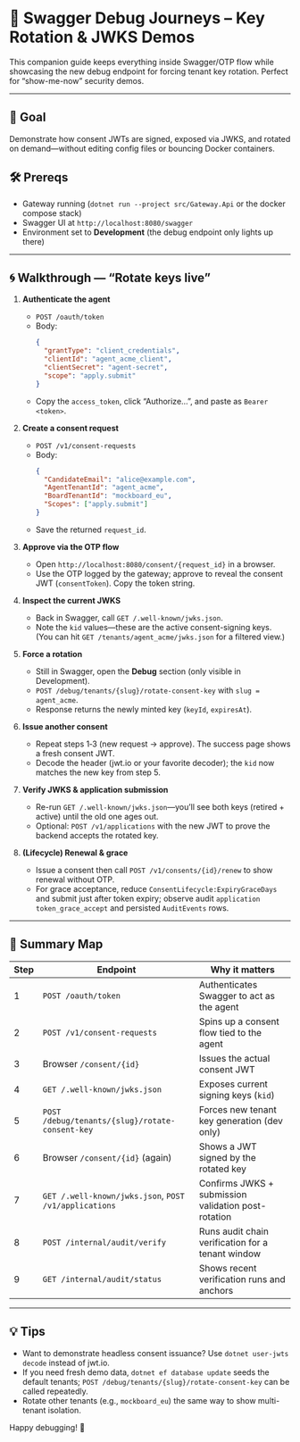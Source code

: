 # 🔧 Swagger Debug Journeys – Key Rotation & JWKS Demos

This companion guide keeps everything inside Swagger/OTP flow while showcasing the new debug endpoint for forcing tenant key rotation. Perfect for “show-me-now” security demos.

---

## 🎯 Goal
Demonstrate how consent JWTs are signed, exposed via JWKS, and rotated on demand—without editing config files or bouncing Docker containers.

## 🛠 Prereqs
- Gateway running (`dotnet run --project src/Gateway.Api` or the docker compose stack)
- Swagger UI at `http://localhost:8080/swagger`
- Environment set to **Development** (the debug endpoint only lights up there)

---

## 🌀 Walkthrough — “Rotate keys live”

1. **Authenticate the agent**
   - `POST /oauth/token`
   - Body:
     ```json
     {
       "grantType": "client_credentials",
       "clientId": "agent_acme_client",
       "clientSecret": "agent-secret",
       "scope": "apply.submit"
     }
     ```
   - Copy the `access_token`, click “Authorize…”, and paste as `Bearer <token>`.

2. **Create a consent request**
   - `POST /v1/consent-requests`
   - Body:
     ```json
     {
       "CandidateEmail": "alice@example.com",
       "AgentTenantId": "agent_acme",
       "BoardTenantId": "mockboard_eu",
       "Scopes": ["apply.submit"]
     }
     ```
   - Save the returned `request_id`.

3. **Approve via the OTP flow**
   - Open `http://localhost:8080/consent/{request_id}` in a browser.
   - Use the OTP logged by the gateway; approve to reveal the consent JWT (`consentToken`). Copy the token string.

4. **Inspect the current JWKS**
   - Back in Swagger, call `GET /.well-known/jwks.json`.
   - Note the `kid` values—these are the active consent-signing keys. (You can hit `GET /tenants/agent_acme/jwks.json` for a filtered view.)

5. **Force a rotation**
   - Still in Swagger, open the **Debug** section (only visible in Development).
   - `POST /debug/tenants/{slug}/rotate-consent-key` with `slug = agent_acme`.
   - Response returns the newly minted key (`keyId`, `expiresAt`).

6. **Issue another consent**
   - Repeat steps 1‑3 (new request → approve). The success page shows a fresh consent JWT.
   - Decode the header (jwt.io or your favorite decoder); the `kid` now matches the new key from step 5.

7. **Verify JWKS & application submission**
   - Re-run `GET /.well-known/jwks.json`—you’ll see both keys (retired + active) until the old one ages out.
   - Optional: `POST /v1/applications` with the new JWT to prove the backend accepts the rotated key.

8. **(Lifecycle) Renewal & grace**
   - Issue a consent then call `POST /v1/consents/{id}/renew` to show renewal without OTP.
   - For grace acceptance, reduce `ConsentLifecycle:ExpiryGraceDays` and submit just after token expiry; observe audit `application token_grace_accept` and persisted `AuditEvents` rows.

---

## 🧭 Summary Map

| Step | Endpoint | Why it matters |
|------|----------|----------------|
| 1 | `POST /oauth/token` | Authenticates Swagger to act as the agent |
| 2 | `POST /v1/consent-requests` | Spins up a consent flow tied to the agent |
| 3 | Browser `/consent/{id}` | Issues the actual consent JWT |
| 4 | `GET /.well-known/jwks.json` | Exposes current signing keys (`kid`) |
| 5 | `POST /debug/tenants/{slug}/rotate-consent-key` | Forces new tenant key generation (dev only) |
| 6 | Browser `/consent/{id}` (again) | Shows a JWT signed by the rotated key |
| 7 | `GET /.well-known/jwks.json`, `POST /v1/applications` | Confirms JWKS + submission validation post-rotation |
| 8 | `POST /internal/audit/verify` | Runs audit chain verification for a tenant window |
| 9 | `GET /internal/audit/status` | Shows recent verification runs and anchors |

---

## 💡 Tips
- Want to demonstrate headless consent issuance? Use `dotnet user-jwts decode` instead of jwt.io.
- If you need fresh demo data, `dotnet ef database update` seeds the default tenants; `POST /debug/tenants/{slug}/rotate-consent-key` can be called repeatedly.
- Rotate other tenants (e.g., `mockboard_eu`) the same way to show multi-tenant isolation.

Happy debugging! 🎉
